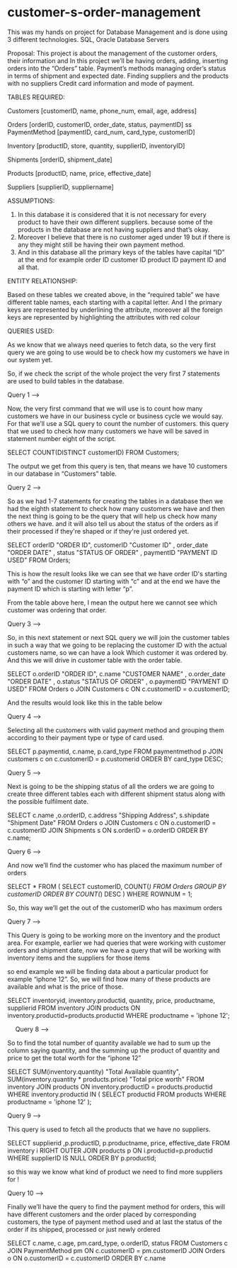 # customer-s-order-management
This was my hands on project for Database Management and is done using 3 different technologies. SQL, Oracle Database Servers


Proposal:
This project is about the management of the customer orders, their information and 
In this project we’ll be having orders, adding, inserting orders into the “Orders” table. 
Payment’s methods managing order’s status in terms of shipment and expected date.
Finding suppliers and the products with no suppliers
Credit card information and mode of payment.


TABLES REQUIRED:

Customers [customerID, name, phone_num, email, age, address]

Orders [orderID, customerID, order_date, status, paymentID]
ss
PaymentMethod [paymentID, card_num, card_type, customerID]

Inventory [productID, store, quantity, supplierID, inventoryID]

Shipments [orderID, shipment_date]

Products [productID, name, price, effective_date]

Suppliers [supplierID, suppliername]

ASSUMPTIONS: 
1.	In this database it is considered that it is not necessary for every product to have their own different suppliers. because some of the products in the database are not having suppliers and that’s okay.
2.	Moreover I believe that there is no customer aged under 19 but if there is any they might still be having their own payment method.
3.	And in this database all the primary keys of the tables have capital “ID” at the end for example order ID customer ID product ID payment ID and all that.

ENTITY RELATIONSHIP:

Based on these tables we created above, in the “required table” we have different table names, each starting with a capital letter. 
And I the primary keys are represented by underlining the attribute, moreover all the foreign keys are represented by highlighting the attributes with red colour

 


QUERIES USED:

As we know that we always need queries to fetch data, so the very first query we are going to use would be to check how my customers we have in our system yet. 

So, if we check the script of the whole project the very first 7 statements are used to build tables in the database. 

Query 1 -->

Now, the very first command that we will use is to count how many customers we have in our business cycle or business cycle we would say. For that we’ll use a SQL query to count the number of customers. this query that we used to check how many customers we have will be saved in statement number eight of the script.

SELECT COUNT(DISTINCT customerID)
FROM Customers;

The output we get from this query is ten, that means we have 10 customers in our database in “Customers” table.

Query 2 -->

So as we had 1-7 statements for creating the tables in a database then we had the eighth statement to check how many customers we have and then the next thing is going to be the query that will help us check how many others we have. and it will also tell us about the status of the orders as if their processed if they're shaped or if they're just ordered yet.

SELECT orderID "ORDER ID", customerID "Customer ID" , order_date "ORDER DATE" , status "STATUS OF ORDER" , paymentID "PAYMENT ID USED"
FROM Orders;

 

This is how the result looks like we can see that we have order ID's starting with “o” and the customer ID starting with “c” and at the end we have the payment ID which is starting with letter “p”. 

From the table above here, I mean the output here we cannot see which customer was ordering that order.

Query 3 -->

So, in this next statement or next SQL query we will join the customer tables in such a way that we going to be replacing the customer ID with the actual customers name, so we can have a look Which customer it was ordered by. And this we will drive in customer table with the order table.

SELECT o.orderID "ORDER ID", c.name "CUSTOMER NAME" , o.order_date "ORDER DATE" , o.status "STATUS OF ORDER" , o.paymentID "PAYMENT ID USED"
FROM Orders o
JOIN Customers c ON c.customerID = o.customerID;

And the results would look like this in the table below

 

Query 4 -->

Selecting all the customers with valid payment method and grouping them according to their payment type or type of card used.

SELECT p.paymentid, c.name, p.card_type
FROM paymentmethod p 
JOIN customers c on c.customerID = p.customerid
ORDER BY card_type DESC;


 


Query 5 -->

Next is going to be the shipping status of all the orders we are going to create three different tables each with different shipment status along with the possible fulfilment date.

SELECT c.name ,o.orderID, c.address "Shipping Address", s.shipdate "Shipment Date"
FROM Orders o
JOIN Customers c ON o.customerID = c.customerID
JOIN Shipments s ON s.orderID = o.orderID
ORDER BY c.name;


 

Query 6 -->

And now we’ll find the customer who has placed the maximum number of orders


SELECT * FROM (
    SELECT customerID, COUNT(*)
    FROM Orders 
    GROUP BY customerID
    ORDER BY COUNT(*) DESC
) WHERE ROWNUM = 1;

 
So, this way we’ll get the out of the customerID who has maximum orders

Query 7 -->

This Query is going to be working more on the inventory and the product area. For example, earlier we had queries that were working with customer orders and shipment date, now we have a query that will be working with inventory items and the suppliers for those items

so end example we will be finding data about a particular product for example “iphone 12”. So, we will find how many of these products are available and what is the price of those.

SELECT  inventoryid, inventory.productid, quantity, price, productname, supplierid FROM inventory
JOIN products ON inventory.productid=products.productid
WHERE productname = 'iphone 12';

 
Query 8 -->

So to find the total number of quantity available we had to sum up the column saying quantity, and the summing up the product of quantity and price to get the total worth for the “iphone 12”

SELECT SUM(inventory.quantity) "Total Available quantity", SUM(inventory.quantity * products.price) "Total price worth"
FROM inventory 
JOIN products ON inventory.productID = products.productid
WHERE inventory.productid IN (
    SELECT productid 
    FROM products
    WHERE productname = 'iphone 12'
    );

 


Query 9 -->

This query is used to fetch all the products that we have no suppliers.




SELECT  supplierid ,p.productID, p.productname, price, effective_date
FROM inventory i 
RIGHT OUTER JOIN products p ON i.productid=p.productid
WHERE supplierID IS NULL
ORDER BY p.productid;


 

so this way we know what kind of product we need to find more suppliers for !



Query 10 -->

Finally we’ll have the query to find the payment method for orders, this will have different customers and the order placed by corresponding customers, the type of payment method used and at last the status of the order if its shipped, processed or just newly ordered

SELECT c.name, c.age, pm.card_type, o.orderID, status
FROM Customers c
JOIN PaymentMethod pm ON c.customerID = pm.customerID
JOIN Orders o ON o.customerID = c.customerID
ORDER BY c.name

 
 

